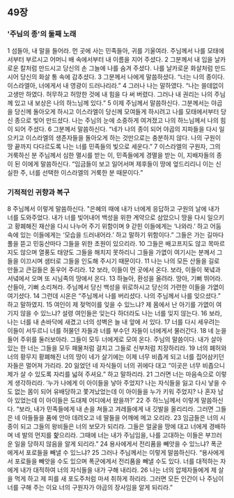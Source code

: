 ## 49장
### '주님의 종'의 둘째 노래
1 섬들아, 내 말을 들어라. 먼 곳에 사는 민족들아, 귀를 기울여라. 주님께서 나를 모태에서부터 부르시고 어머니 배 속에서부터 내 이름을 지어 주셨다.
2 그분께서 내 입을 날카로운 칼처럼 만드시고 당신의 손 그늘에 나를 숨겨 주셨다. 나를 날카로운 화살처럼 만드시어 당신의 화살 통 속에 감추셨다.
3 그분께서 나에게 말씀하셨다. “너는 나의 종이다. 이스라엘아, 너에게서 내 영광이 드러나리라.”
4 그러나 나는 말하였다. “나는 쓸데없이 고생만 하였다. 허무하고 허망한 것에 내 힘을 다 써 버렸다. 그러나 내 권리는 나의 주님께 있고 내 보상은 나의 하느님께 있다.”
5 이제 주님께서 말씀하신다. 그분께서는 야곱을 당신께 돌아오게 하시고 이스라엘이 당신께 모여들게 하시려고 나를 모태에서부터 당신 종으로 빚어 만드셨다. 나는 주님의 눈에 소중하게 여겨졌고 나의 하느님께서 나의 힘이 되어 주셨다.
6 그분께서 말씀하신다. “네가 나의 종이 되어 야곱의 지파들을 다시 일으키고 이스라엘의 생존자들을 돌아오게 하는 것만으로는 충분하지 않다. 나의 구원이 땅 끝까지 다다르도록 나는 너를 민족들의 빛으로 세운다.”
7 이스라엘의 구원자, 그의 거룩하신 분 주님께서 심한 멸시를 받는 이, 민족들에게 경멸을 받는 이, 지배자들의 종이 된 이에게 말씀하신다. “임금들이 보고 일어서며 제후들이 땅에 엎드리리니 이는 신실한 주, 너를 선택한 이스라엘의 거룩한 분 때문이다.”
### 기적적인 귀향과 복구
8 주님께서 이렇게 말씀하신다. "은혜의 때에 내가 너에게 응답하고 구원의 날에 내가 너를 도와주었다. 내가 너를 빚어내어 백성을 위한 계약으로 삼았으니 땅을 다시 일으키고 황폐해진 재산을 다시 나누어 주기 위함이며
9 갇힌 이들에게는 ‘나와라.’ 하고 어둠 속에 있는 이들에게는 ‘모습을 드러내어라.’ 하고 말하기 위함이다.” 그들은 가는 길마다 풀을 뜯고 민둥산마다 그들을 위한 초원이 있으리라.
10 그들은 배고프지도 않고 목마르지도 않으며 열풍도 태양도 그들을 해치지 못하리니 그들을 가엾이 여기시는 분께서 그들을 이끄시며 샘터로 그들을 인도해 주시기 때문이다.
11 나는 나의 모든 산들을 길로 만들고 큰길들은 돋우어 주리라.
12 보라, 이들이 먼 곳에서 온다. 보라, 이들이 북녘과 서녘에서 오며 또 시님족의 땅에서 온다.
13 하늘아, 환성을 올려라. 땅아, 기뻐 뛰어라. 산들아, 기뻐 소리쳐라. 주님께서 당신 백성을 위로하시고 당신의 가련한 이들을 가엾이 여기셨다.
14 그런데 시온은 “주님께서 나를 버리셨다. 나의 주님께서 나를 잊으셨다.” 하고 말하였지.
15 여인이 제 젖먹이를 잊을 수 있느냐? 제 몸에서 난 아기를 가엾이 여기지 않을 수 있느냐? 설령 여인들은 잊는다 하더라도 나는 너를 잊지 않는다.
16 보라, 나는 너를 내 손바닥에 새겼고 너의 성벽은 늘 내 앞에 서 있다.
17 너를 다시 세우려는 이들이 서두르니 너를 허물던 자들과 너를 부수던 자들이 너에게서 물러간다.
18 네 눈을 들어 주위를 둘러보아라. 그들이 모두 너에게로 모여 온다. 주님의 말씀이다. 내가 살아 있는 한 너는 그들을 모두 패물처럼 걸치고 그들로 신부처럼 치장하리라.
19 너의 폐허와 너의 황무지 황폐해진 너의 땅이 네가 살기에는 이제 너무 비좁게 되고 너를 집어삼키던 자들은 멀어져 가리라.
20 잃었던 네 자식들이 너의 귀에다 대고 “이곳은 너무 비좁으니 제가 살 수 있도록 자리를 넓혀 주셔요.” 하고 말하리라.
21 그러면 너는 마음속으로 이렇게 생각하리라. ‘누가 나에게 이 아이들을 낳아 주었지? 나는 자식들을 잃고 다시 낳을 수도 없는 몸이 되어 유배당하고 쫓겨났었는데 이 아이들을 누가 키워 주었지? 나 혼자 남아 있었는데 이 아이들은 도대체 어디에서 왔을까?’
22 주 하느님께서 이렇게 말씀하신다. “보라, 내가 민족들에게 내 손을 쳐들고 겨레들에게 내 깃발을 올리리라. 그러면 그들은 네 아들들을 품에 안아 데려오고 네 딸들을 어깨에 메고 오리라.
23 임금들은 너의 시종이 되고 그들의 왕비들은 너의 보모가 되리라. 그들은 얼굴을 땅에 대고 너에게 경배하며 네 발의 먼지를 핥으리라. 그때에 너는 내가 주님임을, 나를 고대하는 이들은 부끄러운 일을 당하지 않음을 알게 되리라.”
24 용사에게서 전리품을 빼앗을 수 있느냐? 폭군에게서 포로들을 빼낼 수 있느냐?
25 그러나 주님께서는 이렇게 말씀하신다. “용사에게서 포로들을 빼앗을 수도 있으며 폭군에게서 전리품을 빼낼 수도 있다. 너를 대적하는 자에게 내가 대적하여 너의 자식들을 내가 구해 내리라.
26 나는 너의 압제자들에게 제 살을 먹게 하고 제 피를 새 포도주처럼 마셔 취하게 하리라. 그러면 모든 인간이 나 주님이 너를 구해 주는 이요 너의 구원자가 야곱의 장사임을 알게 되리라.”
